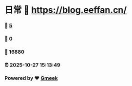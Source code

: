 # 日常 :link: https://blog.eeffan.cn/ 
### :page_facing_up: [5](https://blog.eeffan.cn//tag.html) 
### :speech_balloon: 0 
### :hibiscus: 16880 
### :alarm_clock: 2025-10-27 15:13:49 
### Powered by :heart: [Gmeek](https://github.com/Meekdai/Gmeek)
